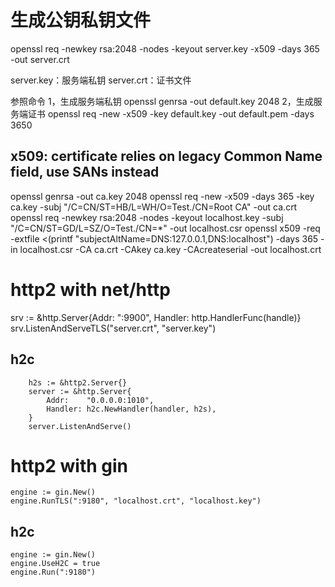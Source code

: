 # 生成公钥私钥文件
openssl req -newkey rsa:2048 -nodes -keyout server.key -x509  -days 365 -out server.crt

server.key：服务端私钥
server.crt：证书文件

参照命令
1，生成服务端私钥
openssl genrsa -out default.key 2048
2，生成服务端证书
openssl req -new -x509 -key default.key -out default.pem -days 3650

## x509: certificate relies on legacy Common Name field, use SANs instead 
openssl genrsa -out ca.key 2048
openssl req -new -x509 -days 365 -key ca.key -subj "/C=CN/ST=HB/L=WH/O=Test./CN=Root CA" -out ca.crt
openssl req -newkey rsa:2048 -nodes -keyout localhost.key -subj "/C=CN/ST=GD/L=SZ/O=Test./CN=*" -out localhost.csr
openssl x509 -req -extfile <(printf "subjectAltName=DNS:127.0.0.1,DNS:localhost") -days 365 -in localhost.csr -CA ca.crt -CAkey ca.key -CAcreateserial -out localhost.crt

# http2 with net/http

srv := &http.Server{Addr: ":9900", Handler: http.HandlerFunc(handle)}
srv.ListenAndServeTLS("server.crt", "server.key")
## h2c
```
	h2s := &http2.Server{}
	server := &http.Server{
		Addr:    "0.0.0.0:1010",
		Handler: h2c.NewHandler(handler, h2s),
	}
	server.ListenAndServe()
```
# http2 with gin
```
engine := gin.New()
engine.RunTLS(":9180", "localhost.crt", "localhost.key")
```
## h2c
```
engine := gin.New()
engine.UseH2C = true
engine.Run(":9180")
```


